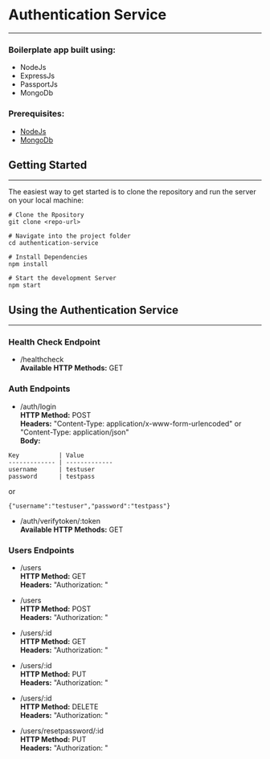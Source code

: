 # Authentication Service #
---------------
### Boilerplate app built using: ###
* NodeJs
* ExpressJs
* PassportJs
* MongoDb

### Prerequisites: ###
* [NodeJs](https://nodejs.org/en/)
* [MongoDb](https://www.mongodb.com/) 

## Getting Started ##
---------------
The easiest way to get started is to clone the repository and run the server on your local machine:

```
# Clone the Rpository
git clone <repo-url>

# Navigate into the project folder
cd authentication-service

# Install Dependencies
npm install

# Start the development Server
npm start
```

## Using the Authentication Service ##
---------------
### Health Check Endpoint ###
* /healthcheck  
**Available HTTP Methods:** GET

### Auth Endpoints ###
* /auth/login  
**HTTP Method:** POST  
**Headers:** "Content-Type: application/x-www-form-urlencoded" or "Content-Type: application/json"  
**Body:**  
```
Key           | Value
------------- | -------------
username      | testuser 
password      | testpass
```  
or    
```
{"username":"testuser","password":"testpass"}
```   

* /auth/verifytoken/:token  
**Available HTTP Methods:** GET

### Users Endpoints ###
* /users  
**HTTP Method:** GET  
**Headers:** "Authorization: <token-extracted-from-login-response>"

* /users  
**HTTP Method:** POST  
**Headers:** "Authorization: <token-extracted-from-login-response>"

* /users/:id  
**HTTP Method:** GET  
**Headers:** "Authorization: <token-extracted-from-login-response>"

* /users/:id  
**HTTP Method:** PUT  
**Headers:** "Authorization: <token-extracted-from-login-response>"

* /users/:id  
**HTTP Method:** DELETE  
**Headers:** "Authorization: <token-extracted-from-login-response>"

* /users/resetpassword/:id  
**HTTP Method:** PUT  
**Headers:** "Authorization: <token-extracted-from-login-response>"
